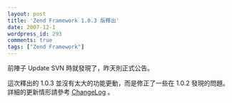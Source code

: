 ```yaml
---
layout: post
title: 'Zend Framework 1.0.3 版釋出'
date: 2007-12-1
wordpress_id: 293
comments: true
tags: ["Zend Framework"]
---
```


前陣子 Update SVN 時就發現了，昨天則正式公告。

這次釋出的 1.0.3 並沒有太大的功能更動，而是修正了一些在 1.0.2 發現的問題。詳細的更新情形請參考 [ChangeLog](http://framework.zend.com/changelog) 。

